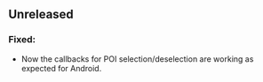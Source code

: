## Unreleased

### Fixed:
- Now the callbacks for POI selection/deselection are working as expected for Android.
